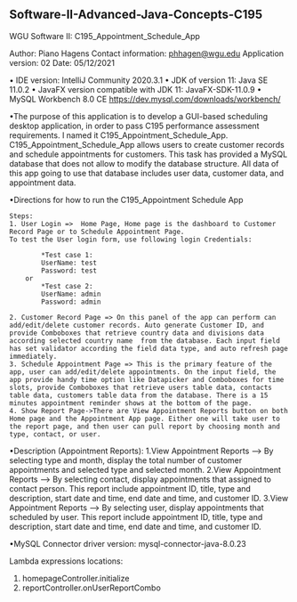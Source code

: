 ## Software-II-Advanced-Java-Concepts-C195

WGU Software II: C195_Appointment_Schedule_App

Author: Piano Hagens
Contact information: phhagen@wgu.edu
Application version: 02
Date: 05/12/2021

• IDE version: IntelliJ Community 2020.3.1 
• JDK of version 11: Java SE 11.0.2 
• JavaFX version compatible with JDK 11: JavaFX-SDK-11.0.9
• MySQL Workbench 8.0 CE https://dev.mysql.com/downloads/workbench/


•The purpose of this application is to develop a GUI-based scheduling desktop application, in order to pass C195 performance assessment requirements. I named it C195_Appointment_Schedule_App.
 C195_Appointment_Schedule_App allows users to create customer records and schedule appointments for customers. This task has provided a MySQL database that does not allow to modify the database structure. All data of this app going to use that database includes user data, customer data, and appointment data.

•Directions for how to run the C195_Appointment Schedule App

	Steps:
	1. User Login =>  Home Page, Home page is the dashboard to Customer Record Page or to Schedule Appointment Page.
    To test the User login form, use following login Credentials:

            *Test case 1:
            UserName: test
            Password: test
        or
            *Test case 2:
            UserName: admin
            Password: admin

	2. Customer Record Page => On this panel of the app can perform can add/edit/delete customer records. Auto generate Customer ID, and provide Comboboxes that retrieve country data and divisions data according selected country name  from the database. Each input field has set validator according the field data type, and auto refresh page immediately.
	3. Schedule Appointment Page => This is the primary feature of the app, user can add/edit/delete appointments. On the input field, the app provide handy time option like Datapicker and Comboboxes for time slots, provide Comboboxes that retrieve users table data, contacts table data, customers table data from the database. There is a 15 minutes appointment reminder shows at the bottom of the page.
	4. Show Report Page->There are View Appointment Reports button on both Home page and the Appointment App page. Either one will take user to the report page, and then user can pull report by choosing month and type, contact, or user.

•Description (Appointment Reports):
	1.View Appointment Reports --> By selecting type and month, display the total number of customer appointments and selected type and selected month. 
	2.View Appointment Reports --> By selecting contact, display appointments that assigned to contact person. This report include appointment ID, title, type and description, start date and time, end date and time, and customer ID.
	3.View Appointment Reports --> By selecting user, display appointments that scheduled by user. This report include appointment ID, title, type and description, start date and time, end date and time, and customer ID.

•MySQL Connector driver version: mysql-connector-java-8.0.23

Lambda expressions locations:
1. homepageController.initialize
2. reportController.onUserReportCombo

